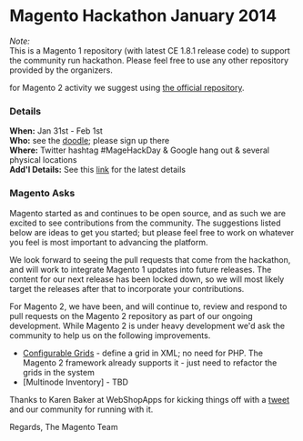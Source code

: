 # Magento Hackathon January 2014

*Note:*  
This is a Magento 1 repository (with latest CE 1.8.1 release code) to support the community run hackathon.  Please feel free to use any other repository provided by the organizers.  

for Magento 2 activity we suggest using [the official repository](https://github.com/magento/magento2/).


### Details

**When:** Jan 31st - Feb 1st <br />
**Who:** see the [doodle](http://www.doodle.com/qzhgpqir5qm8mq7k); please sign up there <br />
**Where:** Twitter hashtag #MageHackDay & Google hang out & several physical locations <br />
**Add'l Details:** See this [link](http://www.mage-hackathon.de/upcoming/online-hackathon-worldwide-31st-jan-1st-feb.html) for the latest details

### Magento Asks

Magento started as and continues to be open source, and as such we are excited to see contributions from the community.  The suggestions listed below are ideas to get you started; but please feel free to work on whatever you feel is most important to advancing the platform. 
 
We look forward to seeing the pull requests that come from the hackathon, and will work to integrate Magento 1 updates into future releases. The content for our next release has been locked down, so we will most likely target the releases after that to incorporate your contributions.

For Magento 2, we have been, and will continue to, review and respond to pull requests on the Magento 2 repository as part of our ongoing development. While Magento 2 is under heavy development we'd ask the community to help us on the following improvements.

* [Configurable Grids](https://github.com/magento/magento2/issues/471) - define a grid in XML; no need for PHP.  The Magento 2 framework already supports it - just need to refactor the grids in the system
* [Multinode Inventory] - TBD

Thanks to Karen Baker at WebShopApps for kicking things off with a [tweet](https://twitter.com/WebShopApps/status/420989541366124544) and our community for running with it.

Regards,
The Magento Team
